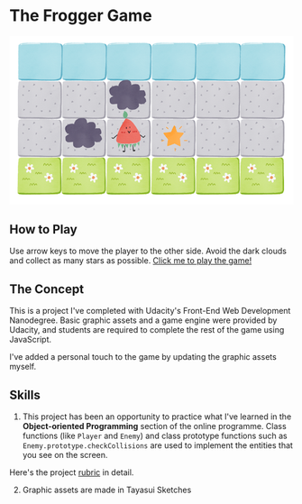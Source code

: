 # The Frogger Game

![](images/github-cover-image-v2.png)

## How to Play

Use arrow keys to move the player to the other side.
Avoid the dark clouds and collect as many stars as possible.
[Click me to play the game!](https://tinylittlemaggie.github.io/The-Frogger-Game)

## The Concept
This is a project I've completed with Udacity's Front-End Web Development Nanodegree. Basic graphic assets and a game engine were provided by Udacity, and students are required to complete the rest of the game using JavaScript.

I've added a personal touch to the game by updating the graphic assets myself.

## Skills

1. This project has been an opportunity to practice what I've learned in the **Object-oriented Programming** section of the online programme. Class functions (like `Player` and `Enemy`) and class prototype functions such as `Enemy.prototype.checkCollisions` are used to implement the entities that you see on the screen.

Here's the project [rubric](https://review.udacity.com/#!/rubrics/15/view) in detail.

2. Graphic assets are made in Tayasui Sketches
